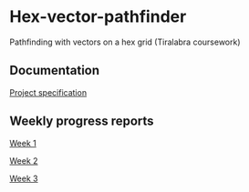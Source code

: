 # Hex-vector-pathfinder
Pathfinding with vectors on a hex grid (Tiralabra coursework)

## Documentation

[Project specification](documentation/project_specification.md)

## Weekly progress reports
[Week 1](documentation/progress_report_week_1.md)

[Week 2](documentation/progress_report_week_2.md)

[Week 3](documentation/progress_report_week_3.md)
